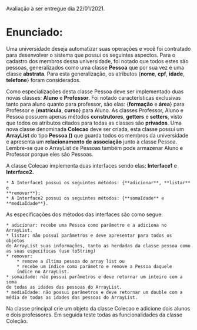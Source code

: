 Avaliação à ser entregue dia 22/01/2021.

# Enunciado:

Uma universidade deseja automatizar suas operações e você foi contratado para
desenvolver o sistema que possui os seguintes aspectos. Para o cadastro dos
membros dessa universidade, foi notado que todos estes são pessoas,
generalizados como uma classe **Pessoa** que por sua vez é uma classe
**abstrata**. Para esta generalização, os atributos {**nome**, **cpf**,
**idade**, **telefone**} foram considerados.

Como especializações desta classe Pessoa deve ser implementado duas novas
classes: **Aluno** e **Professor**. Foi notado características exclusivas tanto
para aluno quanto para professor, são elas: {**formação** e **área**} para
Professor e {**matrícula**, **curso**} para Aluno. As classes Professor, Aluno e
Pessoa possuem apenas métodos **construtores**, **getters** e **setters**, visto
que todos os atributos citados para todas as classes são **privados**. Uma nova
classe denominada **Colecao** deve ser criada, esta classe possui um
**ArrayList** do tipo **Pessoa (<Pessoa>)** que guarda todos os membros da
universidade e apresenta um **relacionamento de associação** junto à classe
Pessoa. Lembre-se que o ArrayList de Pessoas também pode armazenar Aluno e
Professor porque eles são Pessoas.

A classe Colecao implementa duas interfaces sendo elas: **Interface1** e
**Interface2.**

	* A Interface1 possui os seguintes métodos: {**adicionar**, **listar** e
	**remover**};
	* A Interface2 possui os seguintes métodos: {**somaIdade** e
	**mediaIdade**}.

As especificações dos métodos das interfaces são como segue:

	* adicionar: recebe uma Pessoa como parâmetro e a adiciona no ArrayList.
	* listar: não possui parâmetros e deve apresentar para todos os objetos
	do ArrayList suas informações, tanto as herdadas da classe pessoa como
	as suas específicas (use toString)
	* remover:
		* remove a última pessoa do array list ou
		* recebe um índice como parâmetro e remove a Pessoa daquele
		índice no ArrayList.
	* somaidade: não possui parâmetros e deve retornar um inteiro com a soma
	de todas as idades das pessoas do ArrayList.
	* mediaIdade: não possui parâmetros e deve retornar um double com a
	média de todas as idades das pessoas do ArrayList.

Na classe principal crie um objeto da classe Colecao e adicione dois alunos e
dois professores. Em seguida teste todas as funcionalidades da classe Coleção.

